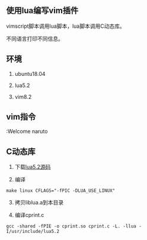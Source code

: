 ## 使用lua编写vim插件

vimscript脚本调用lua脚本，lua脚本调用C动态库。

不同语言打印不同信息。

## 环境

1. ubuntu18.04

2. lua5.2

3. vim8.2

## vim指令

:Welcome naruto

## C动态库

1. 下载[lua5.2源码](http://www.lua.org/ftp/lua-5.2.4.tar.gz)

2. 编译

```
make linux CFLAGS="-fPIC -DLUA_USE_LINUX"
```
3. 拷贝liblua.a到本目录

4. 编译cprint.c

```
gcc -shared -fPIE -o cprint.so cprint.c -L. -llua -I/usr/include/lua5.2
```
